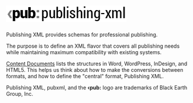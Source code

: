 # ![publishing-xml](design/pub-Logo-02.png)

Publishing XML provides schemas for professional publishing. 

The purpose is to define an XML flavor that covers all publishing needs while maintaining maximum compatibility with existing systems.

[Content Documents](docs/Content-Documents.docx) lists the structures in Word, WordPress, InDesign, and HTML5. This helps us think about how to make the conversions between formats, and how to define the "central" format, Publishing XML.

Publishing XML, pubxml, and the **‹pub:** logo are trademarks of Black Earth Group, Inc.